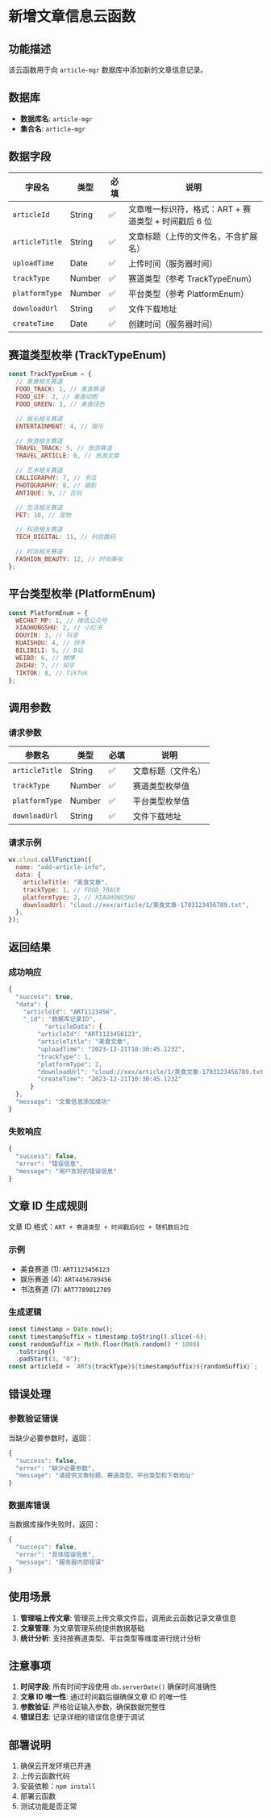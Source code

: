 # 新增文章信息云函数

## 功能描述

该云函数用于向 `article-mgr` 数据库中添加新的文章信息记录。

## 数据库

- **数据库名**: `article-mgr`
- **集合名**: `article-mgr`

## 数据字段

| 字段名         | 类型   | 必填 | 说明                                                 |
| -------------- | ------ | ---- | ---------------------------------------------------- |
| `articleId`    | String | ✅   | 文章唯一标识符，格式：ART + 赛道类型 + 时间戳后 6 位 |
| `articleTitle` | String | ✅   | 文章标题（上传的文件名，不含扩展名）                 |
| `uploadTime`   | Date   | ✅   | 上传时间（服务器时间）                               |
| `trackType`    | Number | ✅   | 赛道类型（参考 TrackTypeEnum）                       |
| `platformType` | Number | ✅   | 平台类型（参考 PlatformEnum）                        |
| `downloadUrl`  | String | ✅   | 文件下载地址                                         |
| `createTime`   | Date   | ✅   | 创建时间（服务器时间）                               |

## 赛道类型枚举 (TrackTypeEnum)

```javascript
const TrackTypeEnum = {
  // 美食相关赛道
  FOOD_TRACK: 1, // 美食赛道
  FOOD_GIF: 2, // 美食动图
  FOOD_GREEN: 3, // 美食绿色

  // 娱乐相关赛道
  ENTERTAINMENT: 4, // 娱乐

  // 旅游相关赛道
  TRAVEL_TRACK: 5, // 旅游赛道
  TRAVEL_ARTICLE: 6, // 旅游文章

  // 艺术相关赛道
  CALLIGRAPHY: 7, // 书法
  PHOTOGRAPHY: 8, // 摄影
  ANTIQUE: 9, // 古玩

  // 生活相关赛道
  PET: 10, // 宠物

  // 科技相关赛道
  TECH_DIGITAL: 11, // 科技数码

  // 时尚相关赛道
  FASHION_BEAUTY: 12, // 时尚美妆
};
```

## 平台类型枚举 (PlatformEnum)

```javascript
const PlatformEnum = {
  WECHAT_MP: 1, // 微信公众号
  XIAOHONGSHU: 2, // 小红书
  DOUYIN: 3, // 抖音
  KUAISHOU: 4, // 快手
  BILIBILI: 5, // B站
  WEIBO: 6, // 微博
  ZHIHU: 7, // 知乎
  TIKTOK: 8, // TikTok
};
```

## 调用参数

### 请求参数

| 参数名         | 类型   | 必填 | 说明               |
| -------------- | ------ | ---- | ------------------ |
| `articleTitle` | String | ✅   | 文章标题（文件名） |
| `trackType`    | Number | ✅   | 赛道类型枚举值     |
| `platformType` | Number | ✅   | 平台类型枚举值     |
| `downloadUrl`  | String | ✅   | 文件下载地址       |

### 请求示例

```javascript
wx.cloud.callFunction({
  name: "add-article-info",
  data: {
    articleTitle: "美食文章",
    trackType: 1, // FOOD_TRACK
    platformType: 2, // XIAOHONGSHU
    downloadUrl: "cloud://xxx/article/1/美食文章-1703123456789.txt",
  },
});
```

## 返回结果

### 成功响应

```javascript
{
  "success": true,
  "data": {
    "articleId": "ART1123456",
    "_id": "数据库记录ID",
          "articleData": {
        "articleId": "ART1123456123",
        "articleTitle": "美食文章",
        "uploadTime": "2023-12-21T10:30:45.123Z",
        "trackType": 1,
        "platformType": 2,
        "downloadUrl": "cloud://xxx/article/1/美食文章-1703123456789.txt",
        "createTime": "2023-12-21T10:30:45.123Z"
      }
  },
  "message": "文章信息添加成功"
}
```

### 失败响应

```javascript
{
  "success": false,
  "error": "错误信息",
  "message": "用户友好的错误信息"
}
```

## 文章 ID 生成规则

文章 ID 格式：`ART + 赛道类型 + 时间戳后6位 + 随机数后3位`

### 示例

- 美食赛道 (1): `ART1123456123`
- 娱乐赛道 (4): `ART4456789456`
- 书法赛道 (7): `ART7789012789`

### 生成逻辑

```javascript
const timestamp = Date.now();
const timestampSuffix = timestamp.toString().slice(-6);
const randomSuffix = Math.floor(Math.random() * 1000)
  .toString()
  .padStart(3, "0");
const articleId = `ART${trackType}${timestampSuffix}${randomSuffix}`;
```

## 错误处理

### 参数验证错误

当缺少必要参数时，返回：

```javascript
{
  "success": false,
  "error": "缺少必要参数",
  "message": "请提供文章标题、赛道类型、平台类型和下载地址"
}
```

### 数据库错误

当数据库操作失败时，返回：

```javascript
{
  "success": false,
  "error": "具体错误信息",
  "message": "服务器内部错误"
}
```

## 使用场景

1. **管理端上传文章**: 管理员上传文章文件后，调用此云函数记录文章信息
2. **文章管理**: 为文章管理系统提供数据基础
3. **统计分析**: 支持按赛道类型、平台类型等维度进行统计分析

## 注意事项

1. **时间字段**: 所有时间字段使用 `db.serverDate()` 确保时间准确性
2. **文章 ID 唯一性**: 通过时间戳后缀确保文章 ID 的唯一性
3. **参数验证**: 严格验证输入参数，确保数据完整性
4. **错误日志**: 记录详细的错误信息便于调试

## 部署说明

1. 确保云开发环境已开通
2. 上传云函数代码
3. 安装依赖：`npm install`
4. 部署云函数
5. 测试功能是否正常
